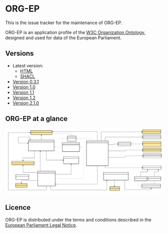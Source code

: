 # ORG-EP

This is the issue tracker for the maintenance of ORG-EP.

ORG-EP is an application profile of the [W3C Organization Ontology](https://www.w3.org/TR/vocab-org/), designed and used for data of the European Parliament.

## Versions
- Latest version:
  - [HTML](index.html)
  - [SHACL](org-ep.shacl.ttl)
- [Version 0.3.1](./0.3.1/)
- [Version 1.0](./1.0/)
- [Version 1.1](./1.1/)
- [Version 1.2](./1.2/)
- [Version 2.1.0](./2.1.0)

## ORG-EP at a glance

![ORG-EP diagram](org-ep.svg)

## Licence

ORG-EP is distributed under the terms and conditions described in the [European Parliament Legal Notice](https://www.europarl.europa.eu/legal-notice/).
